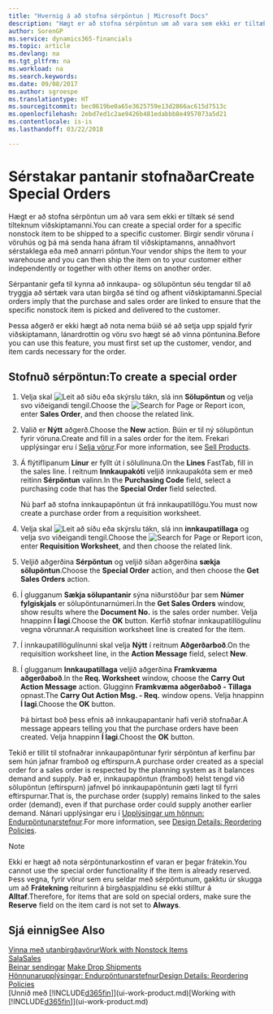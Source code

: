 ```yaml
---
title: "Hvernig á að stofna sérpöntun | Microsoft Docs"
description: "Hægt er að stofna sérpöntun um að vara sem ekki er tiltæk sé send tilteknum viðskiptamanni. Birgir sendir vöruna í vöruhús og þá má senda hana áfram til viðskiptamanns, annaðhvort sérstaklega eða með annarri pöntun."
author: SorenGP
ms.service: dynamics365-financials
ms.topic: article
ms.devlang: na
ms.tgt_pltfrm: na
ms.workload: na
ms.search.keywords: 
ms.date: 09/08/2017
ms.author: sgroespe
ms.translationtype: HT
ms.sourcegitcommit: bec0619be0a65e3625759e13d2866ac615d7513c
ms.openlocfilehash: 2ebd7ed1c2ae9426b481edabbb8e4957073a5d21
ms.contentlocale: is-is
ms.lasthandoff: 03/22/2018

---
```

# <a name="create-special-orders"></a><span data-ttu-id="0cbab-104">Sérstakar pantanir stofnaðar</span><span class="sxs-lookup"><span data-stu-id="0cbab-104">Create Special Orders</span></span>
<span data-ttu-id="0cbab-105">Hægt er að stofna sérpöntun um að vara sem ekki er tiltæk sé send tilteknum viðskiptamanni.</span><span class="sxs-lookup"><span data-stu-id="0cbab-105">You can create a special order for a specific nonstock item to be shipped to a specific customer.</span></span> <span data-ttu-id="0cbab-106">Birgir sendir vöruna í vöruhús og þá má senda hana áfram til viðskiptamanns, annaðhvort sérstaklega eða með annarri pöntun.</span><span class="sxs-lookup"><span data-stu-id="0cbab-106">Your vendor ships the item to your warehouse and you can then ship the item on to your customer either independently or together with other items on another order.</span></span>  

<span data-ttu-id="0cbab-107">Sérpantanir gefa til kynna að innkaupa- og sölupöntun séu tengdar til að tryggja að sértæk vara utan birgða sé tínd og afhent viðskiptamanni.</span><span class="sxs-lookup"><span data-stu-id="0cbab-107">Special orders imply that the purchase and sales order are linked to ensure that the specific nonstock item is picked and delivered to the customer.</span></span>  

<span data-ttu-id="0cbab-108">Þessa aðgerð er ekki hægt að nota nema búið sé að setja upp spjald fyrir viðskiptamann, lánardrottin og vöru svo hægt sé að vinna pöntunina.</span><span class="sxs-lookup"><span data-stu-id="0cbab-108">Before you can use this feature, you must first set up the customer, vendor, and item cards necessary for the order.</span></span>  

## <a name="to-create-a-special-order"></a><span data-ttu-id="0cbab-109">Stofnuð sérpöntun:</span><span class="sxs-lookup"><span data-stu-id="0cbab-109">To create a special order</span></span>  
1.  <span data-ttu-id="0cbab-110">Velja skal ![Leit að síðu eða skýrslu](media/ui-search/search_small.png "Leit að síðu eða skýrslu táknið") tákn, slá inn **Sölupöntun** og velja svo viðeigandi tengil.</span><span class="sxs-lookup"><span data-stu-id="0cbab-110">Choose the ![Search for Page or Report](media/ui-search/search_small.png "Search for Page or Report icon") icon, enter **Sales Order**, and then choose the related link.</span></span>  
2. <span data-ttu-id="0cbab-111">Valið er **Nýtt** aðgerð.</span><span class="sxs-lookup"><span data-stu-id="0cbab-111">Choose the **New** action.</span></span> <span data-ttu-id="0cbab-112">Búin er til ný  sölupöntun fyrir vöruna.</span><span class="sxs-lookup"><span data-stu-id="0cbab-112">Create and fill in a  sales order for the item.</span></span> <span data-ttu-id="0cbab-113">Frekari upplýsingar eru í [Selja vörur](sales-how-sell-products.md).</span><span class="sxs-lookup"><span data-stu-id="0cbab-113">For more information, see [Sell Products](sales-how-sell-products.md).</span></span>
3.  <span data-ttu-id="0cbab-114">Á flýtiflipanum **Línur** er fyllt út í sölulínuna.</span><span class="sxs-lookup"><span data-stu-id="0cbab-114">On the **Lines** FastTab, fill in the sales line.</span></span> <span data-ttu-id="0cbab-115">Í reitnum **Innkaupakóti** veljið innkaupakóta sem er með reitinn **Sérpöntun** valinn.</span><span class="sxs-lookup"><span data-stu-id="0cbab-115">In the **Purchasing Code** field, select a purchasing code that has the **Special Order** field selected.</span></span>

    <span data-ttu-id="0cbab-116">Nú þarf að stofna innkaupapöntun út frá innkaupatillögu.</span><span class="sxs-lookup"><span data-stu-id="0cbab-116">You must now create a purchase order from a requisition worksheet.</span></span>  
4. <span data-ttu-id="0cbab-117">Velja skal ![Leit að síðu eða skýrslu](media/ui-search/search_small.png "Leit að síðu eða skýrslu táknið") tákn, slá inn **innkaupatillaga** og velja svo viðeigandi tengil.</span><span class="sxs-lookup"><span data-stu-id="0cbab-117">Choose the ![Search for Page or Report](media/ui-search/search_small.png "Search for Page or Report icon") icon, enter **Requisition Worksheet**, and then choose the related link.</span></span>  
5. <span data-ttu-id="0cbab-118">Veljið aðgerðina **Sérpöntun** og veljið síðan aðgerðina **sækja sölupöntun**.</span><span class="sxs-lookup"><span data-stu-id="0cbab-118">Choose the **Special Order** action, and then choose the **Get Sales Orders** action.</span></span>  
6.  <span data-ttu-id="0cbab-119">Í glugganum **Sækja sölupantanir** sýna niðurstöður þar sem **Númer fylgiskjals** er sölupöntunarnúmeri.</span><span class="sxs-lookup"><span data-stu-id="0cbab-119">In the **Get Sales Orders** window, show results where the **Document No.** is the sales order number.</span></span> <span data-ttu-id="0cbab-120">Velja hnappinn **Í lagi**.</span><span class="sxs-lookup"><span data-stu-id="0cbab-120">Choose the **OK** button.</span></span> <span data-ttu-id="0cbab-121">Kerfið stofnar innkaupatillögulínu vegna vörunnar.</span><span class="sxs-lookup"><span data-stu-id="0cbab-121">A requisition worksheet line is created for the item.</span></span>  
7.  <span data-ttu-id="0cbab-122">Í innkaupatillögulínunni skal velja **Nýtt** í reitnum **Aðgerðarboð**.</span><span class="sxs-lookup"><span data-stu-id="0cbab-122">On the requisition worksheet line, in the **Action Message** field, select **New**.</span></span>  
8.  <span data-ttu-id="0cbab-123">Í glugganum **Innkaupatillaga** veljið aðgerðina **Framkvæma aðgerðaboð**.</span><span class="sxs-lookup"><span data-stu-id="0cbab-123">In the **Req. Worksheet** window, choose the **Carry Out Action Message** action.</span></span> <span data-ttu-id="0cbab-124">Glugginn **Framkvæma aðgerðaboð - Tillaga** opnast.</span><span class="sxs-lookup"><span data-stu-id="0cbab-124">The **Carry Out Action Msg. - Req.** window opens.</span></span> <span data-ttu-id="0cbab-125">Velja hnappinn **Í lagi**.</span><span class="sxs-lookup"><span data-stu-id="0cbab-125">Choose the **OK** button.</span></span>  

    <span data-ttu-id="0cbab-126">Þá birtast boð þess efnis að innkaupapantanir hafi verið stofnaðar.</span><span class="sxs-lookup"><span data-stu-id="0cbab-126">A message appears telling you that the purchase orders have been created.</span></span> <span data-ttu-id="0cbab-127">Velja hnappinn **Í lagi**.</span><span class="sxs-lookup"><span data-stu-id="0cbab-127">Choost the **OK** button.</span></span>  

<span data-ttu-id="0cbab-128">Tekið er tillit til stofnaðrar innkaupapöntunar fyrir sérpöntun af kerfinu þar sem hún jafnar framboð og eftirspurn.</span><span class="sxs-lookup"><span data-stu-id="0cbab-128">A purchase order created as a special order for a sales order is respected by the planning system as it balances demand and supply.</span></span> <span data-ttu-id="0cbab-129">Það er, innkaupapöntun (framboð) helst tengd við sölupöntun (eftirspurn) jafnvel þó innkaupapöntunin gæti lagt til fyrri eftirspurnar.</span><span class="sxs-lookup"><span data-stu-id="0cbab-129">That is, the purchase order (supply) remains linked to the sales order (demand), even if that purchase order could supply another earlier demand.</span></span> <span data-ttu-id="0cbab-130">Nánari upplýsingar eru í [Upplýsingar um hönnun: Endurpöntunarstefnur](design-details-reservation-order-tracking-and-action-messaging.md).</span><span class="sxs-lookup"><span data-stu-id="0cbab-130">For more information, see [Design Details: Reordering Policies](design-details-reservation-order-tracking-and-action-messaging.md).</span></span>  

> [!NOTE]  
>  <span data-ttu-id="0cbab-131">Ekki er hægt að nota sérpöntunarkostinn ef varan er þegar frátekin.</span><span class="sxs-lookup"><span data-stu-id="0cbab-131">You cannot use the special order functionality if the item is already reserved.</span></span> <span data-ttu-id="0cbab-132">Þess vegna, fyrir vörur sem eru seldar með sérpöntunum, gakktu úr skugga um að **Frátekning** reiturinn á birgðaspjaldinu sé ekki stilltur á **Alltaf**.</span><span class="sxs-lookup"><span data-stu-id="0cbab-132">Therefore, for items that are sold on special orders, make sure the **Reserve** field on the item card is not set to **Always**.</span></span>  

## <a name="see-also"></a><span data-ttu-id="0cbab-133">Sjá einnig</span><span class="sxs-lookup"><span data-stu-id="0cbab-133">See Also</span></span>  
[<span data-ttu-id="0cbab-134">Vinna með utanbirgðavörur</span><span class="sxs-lookup"><span data-stu-id="0cbab-134">Work with Nonstock Items</span></span>](inventory-how-work-nonstock-items.md)  
[<span data-ttu-id="0cbab-135">Sala</span><span class="sxs-lookup"><span data-stu-id="0cbab-135">Sales</span></span>](sales-manage-sales.md)  
<span data-ttu-id="0cbab-136">[Beinar sendingar](sales-how-drop-shipment.md) </span><span class="sxs-lookup"><span data-stu-id="0cbab-136">[Make Drop Shipments](sales-how-drop-shipment.md) </span></span>  
[<span data-ttu-id="0cbab-137">Hönnunarupplýsingar: Endurpöntunarstefnur</span><span class="sxs-lookup"><span data-stu-id="0cbab-137">Design Details: Reordering Policies</span></span>](design-details-reservation-order-tracking-and-action-messaging.md)  
<span data-ttu-id="0cbab-138">[Unnið með [!INCLUDE[d365fin](includes/d365fin_md.md)]](ui-work-product.md)</span><span class="sxs-lookup"><span data-stu-id="0cbab-138">[Working with [!INCLUDE[d365fin](includes/d365fin_md.md)]](ui-work-product.md)</span></span>

